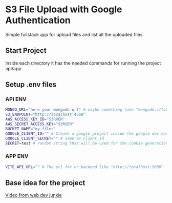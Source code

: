# S3 File Upload with Google Authentication
Simple fullstack app for upload files and list all the uploaded files

## Start Project
Inside each directory it has the needed commands for running the project api/app

## Setup .env files

### API ENV
```bash
MONGO_URL="here your mongodb url" # maybe something like "mongodb://localhost:27017/db-name"
S3_ENDPOINT="http://localhost:4568"
AWS_ACCESS_KEY_ID="S3RVER"
AWS_SECRET_ACCESS_KEY="S3RVER"
BUCKET_NAME="my-files"
GOOGLE_CLIENT_ID="" # Create a google project inside the google dev console and get the client id from oauth credentials
GOOGLE_CLIENT_SECRET="" # Same as Client_id
SECRET=test # random string that will be used for the cookie generation
```

### APP ENV

```bash
VITE_API_URL="" # The url for ur backend like "http://localhost:5000"
```

## Base idea for the project
[Video from web dev junkie](https://www.youtube.com/watch?v=LCxb0oTKTg4&t)

